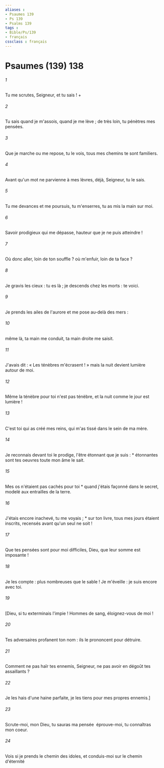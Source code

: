 ```yaml
---
aliases : 
- Psaumes 139
- Ps 139
- Psalms 139
tags : 
- Bible/Ps/139
- français
cssclass : français
---
```


# Psaumes (139) 138

###### 1
Tu me scrutes, Seigneur, et tu sais ! +
###### 2
Tu sais quand je m'assois, quand je me lève ; de très loin, tu pénètres mes pensées.
###### 3
Que je marche ou me repose, tu le vois, tous mes chemins te sont familiers.
###### 4
Avant qu'un mot ne parvienne à mes lèvres, déjà, Seigneur, tu le sais.
###### 5
Tu me devances et me poursuis, tu m'enserres, tu as mis la main sur moi.
###### 6
Savoir prodigieux qui me dépasse, hauteur que je ne puis atteindre !
###### 7
Où donc aller, loin de ton souffle ? où m'enfuir, loin de ta face ?
###### 8
Je gravis les cieux : tu es là ; je descends chez les morts : te voici.
###### 9
Je prends les ailes de l'aurore et me pose au-delà des mers :
###### 10
même là, ta main me conduit, ta main droite me saisit.
###### 11
J'avais dit : « Les ténèbres m'écrasent ! » mais la nuit devient lumière autour de moi.
###### 12
Même la ténèbre pour toi n'est pas ténèbre, et la nuit comme le jour est lumière !
###### 13
C'est toi qui as créé mes reins, qui m'as tissé dans le sein de ma mère.
###### 14
Je reconnais devant toi le prodige, l'être étonnant que je suis : * étonnantes sont tes oeuvres toute mon âme le sait.
###### 15
Mes os n'étaient pas cachés pour toi * quand j'étais façonné dans le secret, modelé aux entrailles de la terre.
###### 16
J'étais encore inachevé, tu me voyais ; * sur ton livre, tous mes jours étaient inscrits, recensés avant qu'un seul ne soit !
###### 17
Que tes pensées sont pour moi difficiles, Dieu, que leur somme est imposante !
###### 18
Je les compte : plus nombreuses que le sable ! Je m'éveille : je suis encore avec toi.
###### 19
[Dieu, si tu exterminais l'impie ! Hommes de sang, éloignez-vous de moi !
###### 20
Tes adversaires profanent ton nom : ils le prononcent pour détruire.
###### 21
Comment ne pas haïr tes ennemis, Seigneur, ne pas avoir en dégoût tes assaillants ?
###### 22
Je les hais d'une haine
parfaite, je les tiens pour mes propres ennemis.]
###### 23
Scrute-moi, mon Dieu, tu sauras
ma pensée  éprouve-moi, tu connaîtras mon coeur.
###### 24
Vois si je prends le chemin
des idoles, et conduis-moi sur le chemin
d'éternité
